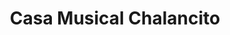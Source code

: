 ---
title: "Casa Musical Chalancito"
url: /cercado-de-lima/casa-musical-chalancito/
shop: instrumento musical
---